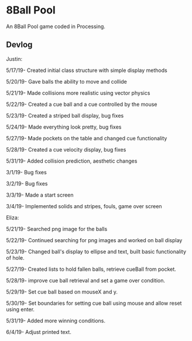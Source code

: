 # 8Ball Pool

An 8Ball Pool game coded in Processing.

Devlog
------
Justin:

5/17/19- Created initial class structure with simple display methods

5/20/19- Gave balls the ability to move and collide

5/21/19- Made collisions more realistic using vector physics

5/22/19- Created a cue ball and a cue controlled by the mouse

5/23/19- Created a striped ball display, bug fixes

5/24/19- Made everything look pretty, bug fixes

5/27/19- Made pockets on the table and changed cue functionality

5/28/19- Created a cue velocity display, bug fixes

5/31/19- Added collision prediction, aesthetic changes

3/1/19- Bug fixes

3/2/19- Bug fixes

3/3/19- Made a start screen

3/4/19- Implemented solids and stripes, fouls, game over screen

Eliza:

5/21/19- Searched png image for the balls

5/22/19- Continued searching for png images and worked on ball display

5/23/19- Changed ball's display to ellipse and text, built basic functionality of hole.

5/27/19- Created lists to hold fallen balls, retrieve cueBall from pocket.

5/28/19- improve cue ball retrieval and set a game over condition.

5/29/19- Set cue ball based on mouseX and y.

5/30/19- Set boundaries for setting cue ball using mouse and allow reset using enter.

5/31/19- Added more winning conditions.

6/4/19- Adjust printed text.
